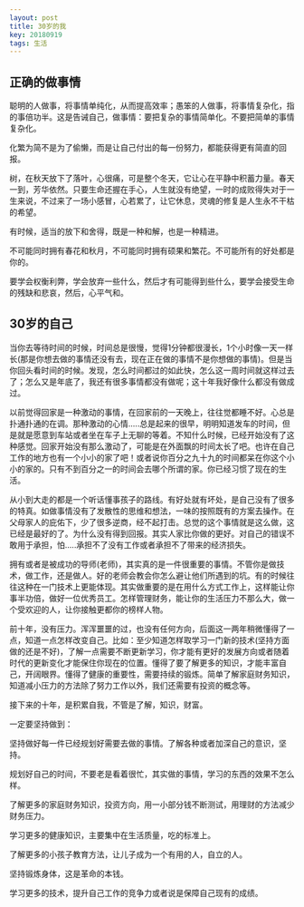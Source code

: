 ```yaml
---
layout: post
title: 30岁的我
key: 20180919
tags: 生活
---
```


## 正确的做事情

聪明的人做事，将事情单纯化，从而提高效率；愚笨的人做事，将事情复杂化，指的事倍功半。这是告诫自己，做事情：要把复杂的事情简单化。不要把简单的事情复杂化。

化繁为简不是为了偷懒，而是让自己付出的每一份努力，都能获得更有简直的回报。

树，在秋天放下了落叶，心很痛，可是整个冬天，它让心在平静中积蓄力量。春天一到，芳华依然。只要生命还握在手心，人生就没有绝望，一时的成败得失对于一生来说，不过来了一场小感冒，心若累了，让它休息，灵魂的修复是人生永不干枯的希望。

有时候，适当的放下和舍得，既是一种和解，也是一种精进。

不可能同时拥有春花和秋月，不可能同时拥有硕果和繁花。不可能所有的好处都是你的。

要学会权衡利弊，学会放弃一些什么，然后才有可能得到些什么，要学会接受生命的残缺和悲哀，然后，心平气和。

## 30岁的自己

当你去等待时间的时候，时间总是很慢，觉得1分钟都很漫长，1个小时像一天一样长(那是你想去做的事情还没有去，现在正在做的事情不是你想做的事情)。但是当你回头看时间的时候。发现，怎么时间都过的如此快，怎么这一周时间就这样过去了；怎么又是年底了，我还有很多事情都没有做呢；这十年我好像什么都没有做成过。

以前觉得回家是一种激动的事情，在回家前的一天晚上，往往觉都睡不好。心总是扑通扑通的在调。那种激动的心情.....总是起来的很早，明明知道发车的时间，但是就是愿意到车站或者坐在车子上无聊的等着。不知什么时候，已经开始没有了这种感觉。回家开始没有那么激动了，可能是在外面飘的时间太长了吧。也许在自己工作的地方也有一个小小的家了吧！或者说你百分之九十九的时间都呆在你这个小小的家的。只有不到百分之一的时间会去哪个所谓的家。你已经习惯了现在的生活。


从小到大走的都是一个听话懂事孩子的路线。有好处就有坏处，是自己没有了很多的特真。如做事情没有了发散性的思维和想法，一味的按照既有的方案去操作。在父母家人的庇佑下，少了很多逆商，经不起打击。总觉的这个事情就是这么做，这已经是最好的了。为什么没有得到回报。其实人家比你做的更好。对自己的错误不敢用于承担，怕.....承担不了没有工作或者承担不了带来的经济损失。

拥有或者是被成功的导师(老师)，其实真的是一件很重要的事情。不管你是做技术，做工作，还是做人。好的老师会教会你怎么避让他们所遇到的坑。有的时候往往这种在一门技术上更能体现。其实做重要的是在用什么方式工作上，这样能让你事半功倍，做好一位优秀员工。怎样管理财务，能让你的生活压力不那么大，做一个受欢迎的人，让你接触更都你的榜样人物。

前十年，没有压力。浑浑噩噩的过，也没有任何方向，后面这一两年稍微懂得了一点，知道一点怎样改变自己。比如：至少知道怎样取学习一门新的技术(坚持方面做的还是不好)，了解一点需要不断更新学习，你才能有更好的发展方向或者随着时代的更新变化才能保住你现在的位置。懂得了要了解更多的知识，才能丰富自己，开阔眼界。懂得了健康的重要性，需要持续的锻炼。简单了解家庭财务知识，知道减小压力的方法除了努力工作以外，我们还需要有投资的概念等。

接下来的十年，是积累自我，不管是了解，知识，财富。

一定要坚持做到：

坚持做好每一件已经规划好需要去做的事情。了解各种或者加深自己的意识，坚持。

规划好自己的时间，不要老是看着很忙，其实做的事情，学习的东西的效果不怎么样。

了解更多的家庭财务知识，投资方向，用一小部分钱不断测试，用理财的方法减少财务压力。

学习更多的健康知识，主要集中在生活质量，吃的标准上。

了解更多的小孩子教育方法，让儿子成为一个有用的人，自立的人。

坚持锻炼身体，这是革命的本钱。

学习更多的技术，提升自己工作的竞争力或者说是保障自己现有的成绩。






